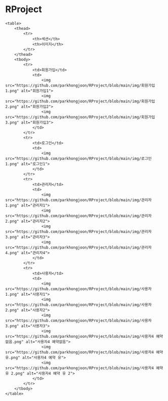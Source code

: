 # RProject

    <table>
        <thead>
            <tr>
                <th>섹션</th>
                <th>이미지</th>
            </tr>
        </thead>
        <tbody>
            <tr>
                <td>회원가입</td>
                <td>
                    <img src="https://github.com/parkhongjoon/RProject/blob/main/img/회원가입1.png" alt="회원가입1">
                    <img src="https://github.com/parkhongjoon/RProject/blob/main/img/회원가입2.png" alt="회원가입2">
                    <img src="https://github.com/parkhongjoon/RProject/blob/main/img/회원가입3.png" alt="회원가입3">
                </td>
            </tr>
            <tr>
                <td>로그인</td>
                <td>
                    <img src="https://github.com/parkhongjoon/RProject/blob/main/img/로그인1.png" alt="로그인1">
                </td>
            </tr>
            <tr>
                <td>관리자</td>
                <td>
                    <img src="https://github.com/parkhongjoon/RProject/blob/main/img/관리자1.png" alt="관리자1">
                    <img src="https://github.com/parkhongjoon/RProject/blob/main/img/관리자2.png" alt="관리자2">
                    <img src="https://github.com/parkhongjoon/RProject/blob/main/img/관리자3.png" alt="관리자3">
                    <img src="https://github.com/parkhongjoon/RProject/blob/main/img/관리자4.png" alt="관리자4">
                </td>
            </tr>
            <tr>
                <td>사용자</td>
                <td>
                    <img src="https://github.com/parkhongjoon/RProject/blob/main/img/사용자1.png" alt="사용자1">
                    <img src="https://github.com/parkhongjoon/RProject/blob/main/img/사용자2.png" alt="사용자2">
                    <img src="https://github.com/parkhongjoon/RProject/blob/main/img/사용자3.png" alt="사용자3">
                    <img src="https://github.com/parkhongjoon/RProject/blob/main/img/사용자4 예약없음.png" alt="사용자4 예약없음">
                    <img src="https://github.com/parkhongjoon/RProject/blob/main/img/사용자4 예약 유.png" alt="사용자4 예약 유">
                    <img src="https://github.com/parkhongjoon/RProject/blob/main/img/사용자4 예약 유 2.png" alt="사용자4 예약 유 2">
                </td>
            </tr>
        </tbody>
    </table>
